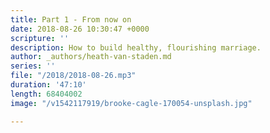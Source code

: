 ```yaml
---
title: Part 1 - From now on
date: 2018-08-26 10:30:47 +0000
scripture: ''
description: How to build healthy, flourishing marriage.
author: _authors/heath-van-staden.md
series: ''
file: "/2018/2018-08-26.mp3"
duration: '47:10'
length: 68404002
image: "/v1542117919/brooke-cagle-170054-unsplash.jpg"

---
```

